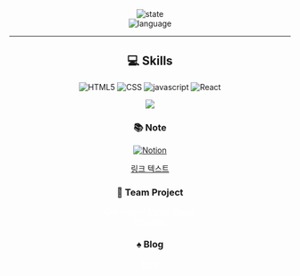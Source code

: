 

<!--
**dbs271/dbs271** is a ✨ _special_ ✨ repository because its `README.md` (this file) appears on your GitHub profile.

Here are some ideas to get you started:

- 🔭 I’m currently working on ...
- 🌱 I’m currently learning ...
- 👯 I’m looking to collaborate on ...
- 🤔 I’m looking for help with ...
- 💬 Ask me about ...
- 📫 How to reach me: ...
- 😄 Pronouns: ...
- ⚡ Fun fact: ...

뱃지 
<img alt="Python" src ="https://img.shields.io/badge/기술명-원하는색상코드.svg?&style=for-the-badge&logo=로고명&logoColor=로고색상"/>

![Anurag's GitHub stats](https://github-readme-stats.vercel.app/api?username=깃허브 아이디&show_icons=true&theme=스타일)

![Top Langs](https://github-readme-stats.vercel.app/api/top-langs/?username=깃허브 아이디&layout=레이아웃 스타일&theme=스타일) compact
-->
<div align="center">
<img alt="state" src="https://github-readme-stats.vercel.app/api?username=dbs271&show_icons=true&theme=tokyonight" />
  <br>
<img alt="language" src="https://github-readme-stats.vercel.app/api/top-langs/?username=dbs271&layout=compact&theme=tokyonight" />

---


## 💻 Skills 

<img alt="HTML5" src ="https://img.shields.io/badge/HTML5-F05032.svg?&style=for-the-badge&logo=html5&logoColor=ffffff"/> <img alt="CSS" src ="https://img.shields.io/badge/CSS3-1572B6.svg?&style=for-the-badge&logo=css3"/>
<img alt="javascript" src ="https://img.shields.io/badge/javascript-F7DF1E.svg?&style=for-the-badge&logo=javascript&logoColor=000"/>
<img alt="React" src ="https://img.shields.io/badge/React-61DAFB.svg?&style=for-the-badge&logo=React&logoColor=000"/>  


<a href="https://hits.seeyoufarm.com"><img src="https://hits.seeyoufarm.com/api/count/incr/badge.svg?url=https%3A%2F%2Fgithub.com%2Fdbs271&count_bg=%23555555&title_bg=%23555555&icon=github.svg&icon_color=%23E7E7E7&title=hits&edge_flat=false"/></a>

### 📚 Note
<a href="https://shrouded-neon-e05.notion.site/3a8265a063654b69b2a62beac7fcd2ce?v=42ee693f07d44aa6b0d0f527d7bb045b&pvs=4">
<img alt="Notion" src ="https://img.shields.io/badge/notion-000000.svg?&style=for-the-badge&logo=notion&logoColor=000000"/>
  <a/>

 <span class="custom-link">[링크 텍스트](링크주소)</span> 

### 📂 Team Project
<a alt="Got-Project" href="https://github.com/KIT-Frontend-Team2/week14-pair2-GotProject" style="text-decoration:none; color:white;">Got Project</a>
<a alt="movie-trailer" href="https://github.com/KIT-Frontend-Team2/week15-movie-trailer-project" style="color:white" >Movie Trailer</a>  
<a alt="Paradise" href="https://github.com/KIT-Frontend-Team2/Paradise" style="color:white">Paradise</a> 

### ♠️ Blog
<a alt="Blog" href="https://dbs271.github.io" style="color:white">Blog</a>
</div>

